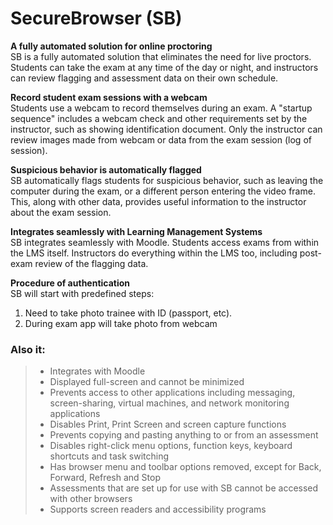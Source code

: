 # SecureBrowser (SB)

__A fully automated solution for online proctoring__<br/>
SB is a fully automated solution that eliminates the need for live proctors. Students can take the exam at any time of the day or night, and instructors can review flagging and assessment data on their own schedule.

__Record student exam sessions with a webcam__<br/>
Students use a webcam to record themselves during an exam. A "startup sequence" includes a webcam check and other requirements set by the instructor, such as showing identification document. Only the instructor can review images made from webcam or data from the exam session (log of session).

__Suspicious behavior is automatically flagged__<br/>
SB automatically flags students for suspicious behavior, such as leaving the computer during the exam, or a different person entering the video frame. This, along with other data, provides useful information to the instructor about the exam session.

__Integrates seamlessly with Learning Management Systems__<br/>
SB integrates seamlessly with Moodle. Students access exams from within the LMS itself. Instructors do everything within the LMS too, including post-exam review of the flagging data.

__Procedure of authentication__<br/>
SB will start with predefined steps:
1. Need to take photo trainee with ID (passport, etc).<br/>
2. During exam app will take photo from webcam

### Also it:
>- Integrates with Moodle<br/>
>- Displayed full-screen and cannot be minimized<br/>
>- Prevents access to other applications including messaging, screen-sharing, virtual machines, and network monitoring applications<br/>
>- Disables Print, Print Screen and screen capture functions<br/>
>- Prevents copying and pasting anything to or from an assessment<br/>
>- Disables right-click menu options, function keys, keyboard shortcuts and task switching<br/>
>- Has browser menu and toolbar options removed, except for Back, Forward, Refresh and Stop<br/>
>- Assessments that are set up for use with SB cannot be accessed with other browsers<br/>
>- Supports screen readers and accessibility programs<br/>
